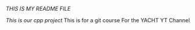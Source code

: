 *THIS IS MY README FILE*

_This is our cpp project_
This is for a git course
For the YACHT YT Channel

